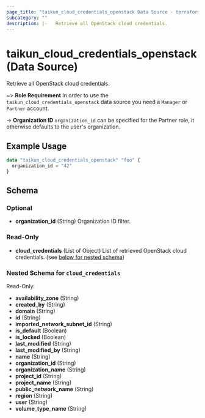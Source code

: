 ```yaml
---
page_title: "taikun_cloud_credentials_openstack Data Source - terraform-provider-taikun"
subcategory: ""
description: |-   Retrieve all OpenStack cloud credentials.
---
```


# taikun_cloud_credentials_openstack (Data Source)

Retrieve all OpenStack cloud credentials.

~> **Role Requirement** In order to use the `taikun_cloud_credentials_openstack` data source you need a `Manager` or `Partner` account.

-> **Organization ID** `organization_id` can be specified for the Partner role, it otherwise defaults to the user's organization.

## Example Usage

```terraform
data "taikun_cloud_credentials_openstack" "foo" {
  organization_id = "42"
}
```

<!-- schema generated by tfplugindocs -->
## Schema

### Optional

- **organization_id** (String) Organization ID filter.

### Read-Only

- **cloud_credentials** (List of Object) List of retrieved OpenStack cloud credentials. (see [below for nested schema](#nestedatt--cloud_credentials))

<a id="nestedatt--cloud_credentials"></a>
### Nested Schema for `cloud_credentials`

Read-Only:

- **availability_zone** (String)
- **created_by** (String)
- **domain** (String)
- **id** (String)
- **imported_network_subnet_id** (String)
- **is_default** (Boolean)
- **is_locked** (Boolean)
- **last_modified** (String)
- **last_modified_by** (String)
- **name** (String)
- **organization_id** (String)
- **organization_name** (String)
- **project_id** (String)
- **project_name** (String)
- **public_network_name** (String)
- **region** (String)
- **user** (String)
- **volume_type_name** (String)


